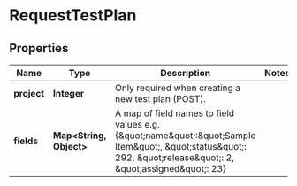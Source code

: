 
# RequestTestPlan

## Properties
Name | Type | Description | Notes
------------ | ------------- | ------------- | -------------
**project** | **Integer** | Only required when creating a new test plan (POST). | 
**fields** | **Map&lt;String, Object&gt;** | A map of field names to field values e.g. {\&quot;name\&quot;:\&quot;Sample Item\&quot;, \&quot;status\&quot;: 292, \&quot;release\&quot;: 2, \&quot;assigned\&quot;: 23} | 



